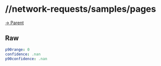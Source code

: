 
# //network-requests/samples/pages

[→ Parent](../..)


## Raw


```yaml
p90range: 0
confidence: .nan
p90confidence: .nan

```

